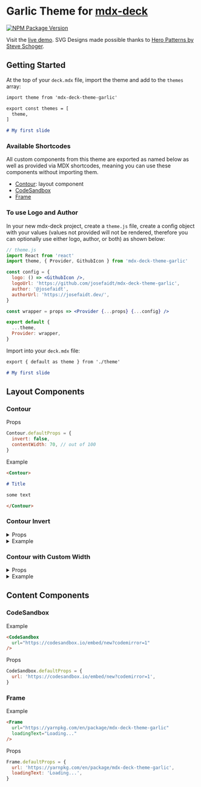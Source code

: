 # Garlic Theme for [mdx-deck](https://github.com/jxnblk/mdx-deck)

[![NPM Package Version](https://img.shields.io/npm/v/mdx-deck-theme-garlic.svg?style=flat-square)](https://www.npmjs.com/package/mdx-deck-theme-garlic)

Visit the [live demo](https://mdx-deck-theme-garlic.josefaidt.now.sh). SVG Designs made possible thanks to [Hero Patterns by Steve Schoger](https://www.heropatterns.com/).

## Getting Started

At the top of your `deck.mdx` file, import the theme and add to the `themes` array:

```md
import theme from 'mdx-deck-theme-garlic'

export const themes = [
  theme,
]

# My first slide
```

### Available Shortcodes

All custom components from this theme are exported as named below as well as provided via MDX shortcodes, meaning you can use these components without importing them.

- [Contour](#Contour): layout component
- [CodeSandbox](#CodeSandbox)
- [Frame](#Frame)

### To use Logo and Author

In your new mdx-deck project, create a `theme.js` file, create a config object with your values (values not provided will not be rendered, therefore you can optionally use either logo, author, or both) as shown below:

```jsx
// theme.js
import React from 'react'
import theme, { Provider, GithubIcon } from 'mdx-deck-theme-garlic'

const config = {
  logo: () => <GithubIcon />,
  logoUrl: 'https://github.com/josefaidt/mdx-deck-theme-garlic',
  author: '@josefaidt',
  authorUrl: 'https://josefaidt.dev/',
}

const wrapper = props => <Provider {...props} {...config} />

export default {
  ...theme,
  Provider: wrapper,
}
```

Import into your `deck.mdx` file:

```md
export { default as theme } from './theme'

# My first slide
```

## Layout Components

### Contour

Props

```js
Contour.defaultProps = {
  invert: false,
  contentWidth: 70, // out of 100
}
```

Example

```markdown
<Contour>

# Title

some text

</Contour>
```

### Contour Invert

<details>
<summary>Props</summary>

```js
Contour.props = {
  invert: true,
  contentWidth: 70, // default
}
```

</details>

<details>
<summary>Example</summary>

```markdown
<Contour invert>

# Title

some text

</Contour>
```

</details>

### Contour with Custom Width

<details>
<summary>Props</summary>

```js
Contour.props = {
  invert: false, // default
  contentWidth: 90,
}
```

</details>

<details>
<summary>Example</summary>

```markdown
<Contour contentWidth={90}>

# Title

some text

</Contour>
```

</details>

## Content Components

### CodeSandbox

Example

```markdown
<CodeSandbox
  url="https://codesandbox.io/embed/new?codemirror=1"
/>
```

Props

```js
CodeSandbox.defaultProps = {
  url: 'https://codesandbox.io/embed/new?codemirror=1',
}
```

### Frame

Example

```markdown
<Frame
  url="https://yarnpkg.com/en/package/mdx-deck-theme-garlic"
  loadingText="Loading..."
/>
```

Props

```js
Frame.defaultProps = {
  url: 'https://yarnpkg.com/en/package/mdx-deck-theme-garlic',
  loadingText: 'Loading...',
}
```

